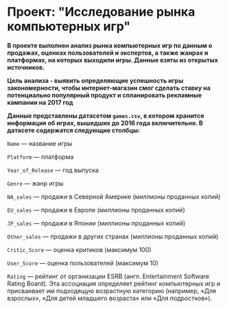 # Проект: "Исследование рынка компьютерных игр"

**В проекте выполнен анализ рынка компьютерных игр по данным о продажах, оценках пользователей и экспертов, а также жанрах и платформах, на которых выходили игры. Данные взяты из открытых источников.** 

**Цель анализа - выявить определяющие успешность игры закономерности, чтобы интернет-магазин смог сделать ставку на потенциально популярный продукт и спланировать рекламные кампании на 2017 год**

**Данные представлены датасетом `games.csv`, в котором хранится информация об играх, вышедших до 2016 года включительно. В датасете содержатся следующие столбцы:**

`Name` — название игры

`Platform` — платформа

`Year_of_Release` — год выпуска

`Genre` — жанр игры

`NA_sales` — продажи в Северной Америке (миллионы проданных копий)

`EU_sales` — продажи в Европе (миллионы проданных копий)

`JP_sales` — продажи в Японии (миллионы проданных копий)

`Other_sales` — продажи в других странах (миллионы проданных копий)

`Critic_Score` — оценка критиков (максимум 100)

`User_Score` — оценка пользователей (максимум 10)

`Rating` — рейтинг от организации ESRB (англ. Entertainment Software Rating Board). Эта ассоциация определяет рейтинг компьютерных игр и присваивает им подходящую возрастную категорию (например, «Для взрослых», «Для детей младшего возраста» или «Для подростков»).

